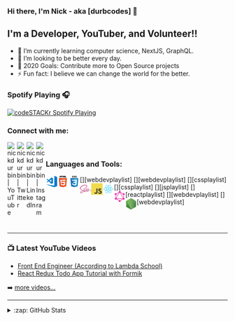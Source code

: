 ### Hi there, I'm Nick - aka [durbcodes] 👋

## I'm a Developer, YouTuber, and Volunteer!!

- 🌱 I’m currently learning computer science, NextJS, GraphQL.
- 👯 I’m looking to be better every day.
- 🥅 2020 Goals: Contribute more to Open Source projects
- ⚡ Fun fact: I believe we can change the world for the better.

### Spotify Playing 🎧

[<img src="https://now-playing-codestackr.vercel.app/api/spotify-playing" alt="codeSTACKr Spotify Playing" width="350" />](https://open.spotify.com/user/swyqyimdc12jajde4vpwd2x1b)

### Connect with me:

[<img align="left" alt="nickdurbin | YouTube" width="22px" src="https://cdn.jsdelivr.net/npm/simple-icons@v3/icons/youtube.svg" />][youtube]
[<img align="left" alt="nickdurbin | Twitter" width="22px" src="https://cdn.jsdelivr.net/npm/simple-icons@v3/icons/twitter.svg" />][twitter]
[<img align="left" alt="nickdurbin | LinkedIn" width="22px" src="https://cdn.jsdelivr.net/npm/simple-icons@v3/icons/linkedin.svg" />][linkedin]
[<img align="left" alt="nickdurbin | Instagram" width="22px" src="https://cdn.jsdelivr.net/npm/simple-icons@v3/icons/instagram.svg" />][instagram]

<br />

### Languages and Tools:

[<img align="left" alt="Visual Studio Code" width="26px" src="https://raw.githubusercontent.com/github/explore/80688e429a7d4ef2fca1e82350fe8e3517d3494d/topics/visual-studio-code/visual-studio-code.png" />][webdevplaylist]
[<img align="left" alt="HTML5" width="26px" src="https://raw.githubusercontent.com/github/explore/80688e429a7d4ef2fca1e82350fe8e3517d3494d/topics/html/html.png" />][webdevplaylist]
[<img align="left" alt="CSS3" width="26px" src="https://raw.githubusercontent.com/github/explore/80688e429a7d4ef2fca1e82350fe8e3517d3494d/topics/css/css.png" />][cssplaylist]
[<img align="left" alt="Sass" width="26px" src="https://raw.githubusercontent.com/github/explore/80688e429a7d4ef2fca1e82350fe8e3517d3494d/topics/sass/sass.png" />][cssplaylist]
[<img align="left" alt="JavaScript" width="26px" src="https://raw.githubusercontent.com/github/explore/80688e429a7d4ef2fca1e82350fe8e3517d3494d/topics/javascript/javascript.png" />][jsplaylist]
[<img align="left" alt="React" width="26px" src="https://raw.githubusercontent.com/github/explore/80688e429a7d4ef2fca1e82350fe8e3517d3494d/topics/react/react.png" />][reactplaylist]
[<img align="left" alt="GraphQL" width="26px" src="https://raw.githubusercontent.com/github/explore/80688e429a7d4ef2fca1e82350fe8e3517d3494d/topics/graphql/graphql.png" />][webdevplaylist]
[<img align="left" alt="Node.js" width="26px" src="https://raw.githubusercontent.com/github/explore/80688e429a7d4ef2fca1e82350fe8e3517d3494d/topics/nodejs/nodejs.png" />][webdevplaylist]

<br />
<br />

---

### 📺 Latest YouTube Videos

<!-- YOUTUBE:START -->
- [Front End Engineer (According to Lambda School)](https://youtu.be/0DZdrGf0vCU)
- [React Redux Todo App Tutorial with Formik](https://youtu.be/XlKLESYlBlg)
<!-- YOUTUBE:END -->

➡️ [more videos...](https://youtube.com/durbcodes)

---

<details>
  <summary>:zap: GitHub Stats</summary>
  
  ![Nick's github stats](https://github-readme-stats.vercel.app/api?username=nickdurbin&show_icons=true&theme=radical)](https://github.com/nickdurbin/github-readme-stats)

</details>

[twitter]: https://twitter.com/durbcodes
[youtube]: https://youtube.com/durbcodes
[instagram]: https://instagram.com/durbcodes
[linkedin]: https://linkedin.com/in/ndurbin
